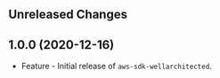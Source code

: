Unreleased Changes
------------------

1.0.0 (2020-12-16)
------------------

* Feature - Initial release of `aws-sdk-wellarchitected`.

